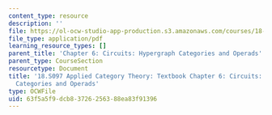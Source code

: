```yaml
---
content_type: resource
description: ''
file: https://ol-ocw-studio-app-production.s3.amazonaws.com/courses/18-s097-applied-category-theory-january-iap-2019/63f5a5f9dcb83726256388ea83f91396_18-s097iap19ch6.pdf
file_type: application/pdf
learning_resource_types: []
parent_title: 'Chapter 6: Circuits: Hypergraph Categories and Operads'
parent_type: CourseSection
resourcetype: Document
title: '18.S097 Applied Category Theory: Textbook Chapter 6: Circuits: Hypergraph
  Categories and Operads'
type: OCWFile
uid: 63f5a5f9-dcb8-3726-2563-88ea83f91396
---
```

